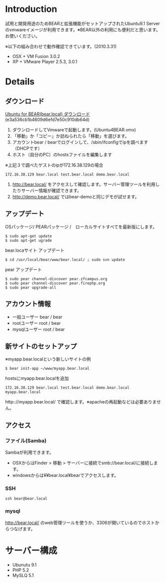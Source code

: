 # Introduction #

試用と開発用途のためBEARと拡張機能がセットアップされたUbuntu9.1 Serverのvmwareイメージが利用できます。※BEAR以外の利用にも便利だと思います。お使いください。

※以下の組み合わせで動作確認できています。(2010.3.31)

  * OSX + VM Fusion 3.0.2
  * XP + VMware Player 2.5.3, 3.0.1

# Details #

## ダウンロード ##
[Ubuntu for BEAR(bear.local) ダウンロード ](http://www.kumasystem.com/bear/vmware/Ubuntu4BEAR.vmwarevm.zip) (e3a536cb1b4609d6efd7e50c910db64d)


  1. ダウンロードしてVmwareで起動します。(Ubuntu4BEAR.vmx)
  1. 「移動」か「コピー」か訪ねられたら「移動」を選びます。
  1. アカウントbear / bearでログインして、/sbin/ifconfigでipを調べます（DHCPです）
  1. ホスト（自分のPC）のhostsファイルを編集します

※上記３で調べたゲストのipが172.16.38.129の場合

```
172.16.38.129 bear.local test.bear.local demo.bear.local
```

  1. http://bear.local/ をアクセスして確認します。サーバー管理ツールを利用したりサーバー情報が確認できます。
  1. http://demo.bear.local/ ではbear-demoと同じデモが試せます。

## アップデート ##

OSパッケージ/ PEARパッケージ /　ローカルサイトすべてを最新版にします。

```
$ sudo apt-get update
$ sudo apt-get ugrade
```

bear.locaサイト アップデート
```
$ cd /usr/local/bear/www/bear.local/ ; sudo svn update
```
pear アップデート
```
$ sudo pear channel-discover pear.zfcampus.org
$ sudo pear channel-discover pear.firephp.org
$ sudo pear upgrade-all
```
## アカウント情報 ##

  * 一般ユーザー bear / bear
  * rootユーザー  root / bear
  * mysqlユーザー root / bear

## 新サイトのセットアップ ##
※myapp.bear.localという新しいサイトの例
```
$ bear init-app ~/www/myapp.bear.local
```

hostsにmyapp.bear.localを追加

```
172.16.38.129 bear.local test.bear.local demo.bear.local myapp.bear.local
```
http:://myapp.bear.local/
で確認します。※apacheの再起動などは必要ありません。

## アクセス ##

### ファイル(Samba) ###
Sambaが利用できます。

  * OSXからはFinder > 移動 > サーバーに接続でsmb://bear.local/に接続します。
  * windowsからは¥¥bear.local¥bearでアクセスします。

### SSH ###
```
ssh bear@bear.local
```
### mysql ###
http://bear.local/ のweb管理ツールを使うか、3306が開いているのでホストからつなげます。

# サーバー構成 #

  * Ubunutu 9.1
  * PHP 5.2
  * MySLQ 5.1